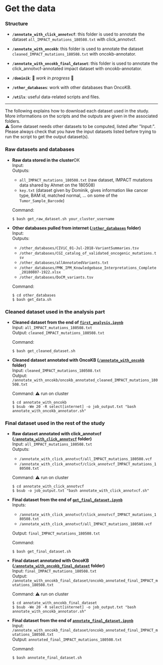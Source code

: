 # Get the data

### Structure

* **`/annotate_with_click_annotvcf`**: this folder is used to annotate the dataset `all_IMPACT_mutations_180508.txt` with click_annotvcf.  

* **`/annotate_with_oncokb`**: this folder is used to annotate the dataset `cleaned_IMPACT_mutations_180508.txt` with oncokb-annotator.

* **`/annotate_with_oncokb_final_dataset`**: this folder is used to annotate the click_annotvcf-annotated impact dataset with oncokb-annotator.

* **`/dominik`**: :construction: *work in progress* :construction:

* **`/other_databases`**: work with other databases than OncoKB.

* **`/utils`**: useful data-related scripts and files.

***

The following explains how to download each dataset used in the study. More informations on the scripts and the outputs are given in the associated folders.  
:warning: Some dataset needs other datasets to be computed, listed after "Input:". Please always check that you have the input datasets listed before trying to run the script to get the output dataset(s).

### Raw datasets and databases
* **Raw data stored in the cluster**OK  
    Input:  
    Outputs:  
    * `all_IMPACT_mutations_180508.txt` (raw dataset, IMPACT mutations data shared by Ahmet on the 180508)
    * `key.txt` (dataset given by Dominik, gives information like cancer type, BAM id, matched normal, ... on some of the `Tumor_Sample_Barcode`)

    Command:
    ```shell
    $ bash get_raw_dataset.sh your_cluster_username
    ```

* **Other databases pulled from internet ([`/other_databases`](https://github.com/ElsaB/impact-annotator/blob/master/data/other_databases) folder)**  
    Input:  
    Outputs:  
    * `/other_databases/CIViC_01-Jul-2018-VariantSummaries.tsv`
    * `/other_databases/CGI_catalog_of_validated_oncogenic_mutations.tsv`
    * `/other_databases/allAnnotatedVariants.txt`
    * `/other_databases/PMK_IPM_Knowledgebase_Interpretations_Complete_20180807-1922.xlsx`
    * `/other_databases/DoCM_variants.tsv`

    Command:
    ```shell
    $ cd other_databases
    $ bash get_data.sh
    ```

### Cleaned dataset used in the analysis part
* **Cleaned dataset from the end of [`first_analysis.ipynb`](https://github.com/ElsaB/impact-annotator/blob/master/analysis/description/first_study/first_analysis.ipynb)**  
    Input: `all_IMPACT_mutations_180508.txt`  
    Output: `cleaned_IMPACT_mutations_180508.txt`

    Command:
    ```shell
    $ bash get_cleaned_dataset.sh
    ```
    
* **Cleaned dataset annotated with OncoKB ([`/annotate_with_oncokb`](https://github.com/ElsaB/impact-annotator/blob/master/data/annotate_with_oncokb) folder)**  
    Input: `cleaned_IMPACT_mutations_180508.txt`  
    Output: `/annotate_with_oncokb/oncokb_annotated_cleaned_IMPACT_mutations_180508.txt`  

    Command: :warning: run on cluster
    ```shell
    $ cd annotate_with_oncokb
    $ bsub -We 20 -R select[internet] -o job_output.txt "bash annotate_with_oncokb_annotator.sh"
    ```

### Final dataset used in the rest of the study
* **Raw dataset annotated with click_annotvcf ([`/annotate_with_click_annotvcf`](https://github.com/ElsaB/impact-annotator/blob/master/data/annotate_with_click_annotvcf) folder)**  
    Input: `all_IMPACT_mutations_180508.txt`  
    Outputs:  
    * `/annotate_with_click_annotvcf/all_IMPACT_mutations_180508.vcf`  
    * `/annotate_with_click_annotvcf/click_annotvcf_IMPACT_mutations_180508.txt`
    
    Command: :warning: run on cluster
    ```shell
    $ cd annotate_with_click_annotvcf
    $ bsub -o job_output.txt "bash annotate_with_click_annotvcf.sh"
    ```

* **Final dataset from the end of [`get_final_dataset.ipynb`](https://github.com/ElsaB/impact-annotator/blob/master/analysis/description/compute_final_dataset/get_final_dataset.ipynb)**  
    Inputs:  
    * `/annotate_with_click_annotvcf/click_annotvcf_IMPACT_mutations_180508.txt`
    * `/annotate_with_click_annotvcf/all_IMPACT_mutations_180508.vcf`   

    Output: `final_IMPACT_mutations_180508.txt`

    Command:  
    ```shell
    $ bash get_final_dataset.sh
    ```

* **Final dataset annotated with OncoKB ([`/annotate_with_oncokb_final_dataset`](https://github.com/ElsaB/impact-annotator/blob/master/data/annotate_with_oncokb_final_dataset) folder)**  
    Input: `final_IMPACT_mutations_180508.txt`  
    Output: `/annotate_with_oncokb_final_dataset/oncokb_annotated_final_IMPACT_mutations_180508.txt`  
    
    Command: :warning: run on cluster
    ```shell
    $ cd annotate_with_oncokb_final_dataset
    $ bsub -We 20 -R select[internet] -o job_output.txt "bash annotate_with_oncokb_annotator.sh"
    ```

* **Final dataset from the end of [`annotate_final_dataset.ipynb`](https://github.com/ElsaB/impact-annotator/blob/master/analysis/description/compute_final_dataset/annotate_final_dataset.ipynb)**  
    Input: `/annotate_with_oncokb_final_dataset/oncokb_annotated_final_IMPACT_mutations_180508.txt`  
    Output: `annotated_final_IMPACT_mutations_180508.txt`

    Command:  
    ```shell
    $ bash annotate_final_dataset.sh
    ```

